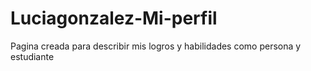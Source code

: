 # Luciagonzalez-Mi-perfil
Pagina creada para describir mis logros y habilidades como persona y estudiante
